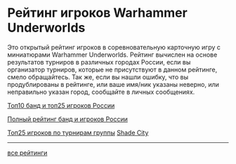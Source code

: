 # Рейтинг игроков Warhammer Underworlds #

Это открытый рейтинг игроков в соревновательную карточную игру с миниатюрами Warhammer Underworlds. Рейтинг вычислен на основе результатов турниров в различных городах России, если вы организатор турниров, которые не присутствуют в данном рейтинге, смело обращайтесь. Так же, если вы нашли ошибку, что вы продублированы в рейтинге, или ваше имя/ник указаны неверно, или неправильно указан город, сообщайте в личных сообщениях.


[Топ10 банд и топ25 игроков России](https://pee-kay.github.io/russian-wu-rating/combined-top25-top10.html)

[Полный рейтинг банд и игроков России](https://pee-kay.github.io/russian-wu-rating/combined-full.html)

[Топ25 игроков по турнирам группы](https://pee-kay.github.io/russian-wu-rating/shade-city-top25.html) [Shade City](https://vk.com/shadespirerus)


---

[все рейтинги](https://pee-kay.github.io/russian-wu-rating/all.html)